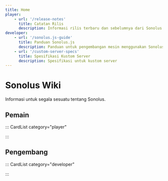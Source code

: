 ```yaml
---
title: Home
player:
    - url: '/release-notes'
      title: Catatan Rilis
      description: Informasi rilis terbaru dan sebelumnya dari Sonolus
developer:
    - url: '/sonolus.js-guide'
      title: Panduan Sonolus.js
      description: Panduan untuk pengembangan mesin menggunakan Sonolus.js
    - url: '/custom-server-specs'
      title: Spesifikasi Kustom Server
      description: Spesifikasi untuk kustom server
---
```


# Sonolus Wiki

Informasi untuk segala sesuatu tentang Sonolus.

## Pemain

::: CardList category="player"

:::

## Pengembang

::: CardList category="developer"

:::

